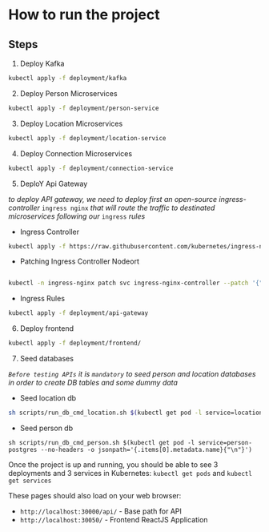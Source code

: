 # How to run the project 
## Steps 


1. Deploy Kafka 

```sh
kubectl apply -f deployment/kafka
```

2. Deploy Person Microservices 
```sh
kubectl apply -f deployment/person-service
```

3. Deploy Location Microservices 
```sh
kubectl apply -f deployment/location-service
```

4. Deploy Connection Microservices 
```sh
kubectl apply -f deployment/connection-service
```

5. DeploY Api Gateway 

_to deploy API gateway, we need to deploy first an open-source ingress-controller_ `ingress nginx` _that will route the traffic to destinated microservices following our_ `ingress` _rules_

* Ingress Controller
```sh 
kubectl apply -f https://raw.githubusercontent.com/kubernetes/ingress-nginx/controller-v1.1.1/deploy/static/provider/baremetal/deploy.yaml
```
* Patching Ingress Controller Nodeort 
```sh

kubectl -n ingress-nginx patch svc ingress-nginx-controller --patch '{"spec": {"ports": [{"name": "http","port": 80, "nodePort": 30000}]}}'
```
* Ingress Rules
```sh
kubectl apply -f deployment/api-gateway
```
6. Deploy frontend 
```sh
kubectl apply -f deployment/frontend/
```

7. Seed databases

_`Before testing APIs` it is `mandatory` to seed person and location databases in order to create DB tables and some dummy data_

* Seed location db
```sh
sh scripts/run_db_cmd_location.sh $(kubectl get pod -l service=location-postgres --no-headers -o jsonpath='{.items[0].metadata.name}{"\n"}')
```

* Seed person db
```
sh scripts/run_db_cmd_person.sh $(kubectl get pod -l service=person-postgres --no-headers -o jsonpath='{.items[0].metadata.name}{"\n"}')
```

Once the project is up and running, you should be able to see 3 deployments and 3 services in Kubernetes:
`kubectl get pods` and `kubectl get services`

These pages should also load on your web browser:
* `http://localhost:30000/api/` - Base path for API
* `http://localhost:30050/` - Frontend ReactJS Application



